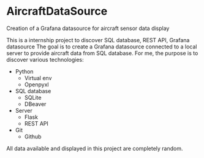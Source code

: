 # AircraftDataSource
Creation of a Grafana datasource for aircraft sensor data display


This is a internship project to discover SQL database, REST API, Grafana datasource
The goal is to create a Grafana datasource connected to a local server to provide aircraft data from SQL database. 
For me, the purpose is to discover various technologies:
- Python
	- Virtual env
	- Openpyxl
- SQL database
    - SQLite
    - DBeaver
- Server
	- Flask
	- REST API
- Git
	- Github

All data available and displayed in this project are completely random.